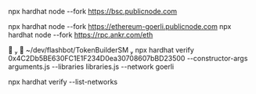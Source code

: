 npx hardhat node --fork https://bsc.publicnode.com

npx hardhat node --fork https://ethereum-goerli.publicnode.com
npx hardhat node --fork https://rpc.ankr.com/eth


    ~/dev/flashbot/TokenBuilderSM  npx hardhat verify 0x4C2Db5BE630FC1E1F234D0ea30708607bBD23500  --constructor-args arguments.js --libraries libraries.js  --network goerli

 npx hardhat verify --list-networks